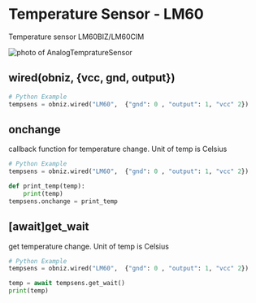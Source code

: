 # Temperature Sensor - LM60
Temperature sensor LM60BIZ/LM60CIM



![photo of AnalogTempratureSensor](./wired.png)




## wired(obniz, {vcc, gnd, output})
```Python
# Python Example
tempsens = obniz.wired("LM60",  {"gnd": 0 , "output": 1, "vcc" 2})
```

## onchange
callback function for temperature change.
Unit of temp is Celsius

```Python
# Python Example
tempsens = obniz.wired("LM60",  {"gnd": 0 , "output": 1, "vcc" 2})

def print_temp(temp):
    print(temp)
tempsens.onchange = print_temp
```

## [await]get_wait
get temperature change.
Unit of temp is Celsius

```Python
# Python Example
tempsens = obniz.wired("LM60",  {"gnd": 0 , "output": 1, "vcc" 2})

temp = await tempsens.get_wait()
print(temp)
```
